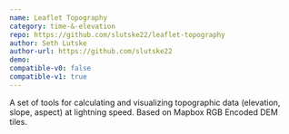 ```yaml
---
name: Leaflet Topography
category: time-&-elevation
repo: https://github.com/slutske22/leaflet-topography
author: Seth Lutske
author-url: https://github.com/slutske22
demo: 
compatible-v0: false
compatible-v1: true
---
```


A set of tools for calculating and visualizing topographic data (elevation, slope, aspect) at lightning speed.  Based on Mapbox RGB Encoded DEM tiles.
